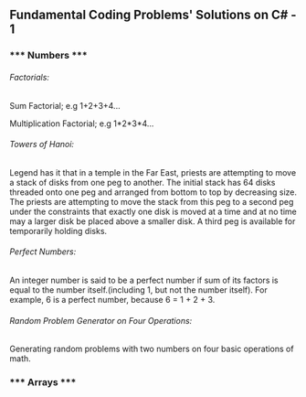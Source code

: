 <h2>Fundamental Coding Problems' Solutions on C# - 1</h2>

<h3>*** Numbers ***</h3>
<h6>Factorials:</h6>
<p>Sum Factorial; e.g 1+2+3+4...</p>
<p>Multiplication Factorial; e.g 1*2*3*4...</p>
<h6>Towers of Hanoi:</h6>
<p>Legend has it that in a temple in the Far East, priests are attempting to move a stack of disks from one peg to another. The initial stack has 64 disks threaded onto one peg and arranged from bottom to top by decreasing size. The priests are attempting to move the stack from this peg to a second peg under the constraints that exactly one disk is moved at a time and at no time may a larger disk be placed above a smaller disk. A third peg is available for temporarily holding disks.</p>
<h6>Perfect Numbers:</h6>
<p>An integer number is said to be a perfect number if sum of its factors is equal to the number itself.(including 1, but not the number itself). For example, 6 is a perfect number, because 6 = 1 + 2 + 3.</p>
<h6>Random Problem Generator on Four Operations:</h6>
<p>Generating random problems with two numbers on four basic operations of math.</p>
<h3>*** Arrays ***</h3>
